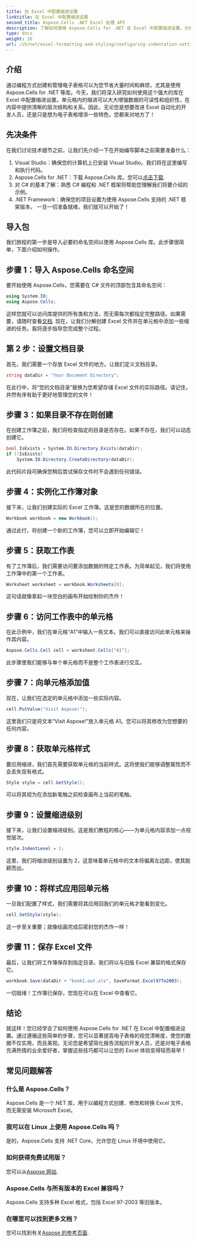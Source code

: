 ```yaml
---
title: 在 Excel 中配置缩进设置
linktitle: 在 Excel 中配置缩进设置
second_title: Aspose.Cells .NET Excel 处理 API
description: 了解如何使用 Aspose.Cells for .NET 在 Excel 中配置缩进设置。分步指南可帮助您轻松增强 Excel 文档。
type: docs
weight: 16
url: /zh/net/excel-formatting-and-styling/configuring-indentation-settings/
---
```

## 介绍
通过编程方式创建和管理电子表格可以为您节省大量时间和麻烦，尤其是使用 Aspose.Cells for .NET 等库。今天，我们将深入研究如何使用这个强大的库在 Excel 中配置缩进设置。单元格内的缩进可以大大增强数据的可读性和组织性，在内容中提供清晰的层次结构和关系。因此，无论您是想要改进 Excel 自动化的开发人员，还是只是想为电子表格增添一些特色，您都来对地方了！
## 先决条件
在我们讨论技术细节之前，让我们先介绍一下在开始编写脚本之前需要准备什么：
1. Visual Studio：确保您的计算机上已安装 Visual Studio。我们将在这里编写和执行代码。
2. Aspose.Cells for .NET：下载 Aspose.Cells 库。您可以[点击下载](https://releases.aspose.com/cells/net/).
3. 对 C# 的基本了解：熟悉 C# 编程和 .NET 框架将帮助您理解我们将要介绍的示例。
4. .NET Framework：确保您的项目设置为使用 Aspose.Cells 支持的 .NET 框架版本。
一旦一切准备就绪，我们就可以开始了！
## 导入包
我们旅程的第一步是导入必要的命名空间以使用 Aspose.Cells 库。此步骤很简单，下面介绍如何操作。
## 步骤 1：导入 Aspose.Cells 命名空间
要开始使用 Aspose.Cells，您需要在 C# 文件的顶部包含其命名空间：
```csharp
using System.IO;
using Aspose.Cells;
```
这样您就可以访问库提供的所有类和方法，而无需每次都指定完整路径。如果需要，请随时查看[文档](https://reference.aspose.com/cells/net/).
现在，让我们分解创建 Excel 文件并在单元格中添加一些缩进的任务。我将逐步指导您完成整个过程。
## 第 2 步：设置文档目录
首先，我们需要一个存放 Excel 文件的地方。让我们定义文档目录。
```csharp
string dataDir = "Your Document Directory";
```
在此行中，将“您的文档目录”替换为您希望存储 Excel 文件的实际路径。请记住，井然有序有助于更好地管理您的文件！
## 步骤 3：如果目录不存在则创建
在创建工作簿之前，我们将检查指定的目录是否存在。如果不存在，我们可以动态创建它。
```csharp
bool IsExists = System.IO.Directory.Exists(dataDir);
if (!IsExists)
    System.IO.Directory.CreateDirectory(dataDir);
```
此代码片段可确保您稍后尝试保存文件时不会遇到任何错误。
## 步骤 4：实例化工作簿对象
接下来，让我们创建实际的 Excel 工作簿。这是您的数据所在的位置。
```csharp
Workbook workbook = new Workbook();
```
通过此行，将创建一个新的工作簿，您可以立即开始编辑它！
## 步骤 5：获取工作表
有了工作簿后，我们需要访问要添加数据的特定工作表。为简单起见，我们将使用工作簿中的第一个工作表。
```csharp
Worksheet worksheet = workbook.Worksheets[0];
```
这句话就像拿起一块空白的画布开始绘制你的杰作！
## 步骤 6：访问工作表中的单元格
在此示例中，我们在单元格“A1”中输入一些文本。我们可以直接访问此单元格来操作其内容。
```csharp
Aspose.Cells.Cell cell = worksheet.Cells["A1"];
```
此步骤使我们能够与单个单元格而不是整个工作表进行交互。
## 步骤 7：向单元格添加值
现在，让我们在选定的单元格中添加一些实际内容。
```csharp
cell.PutValue("Visit Aspose!");
```
这里我们只是将文本“Visit Aspose!”放入单元格 A1。您可以将其修改为您想要的任何内容。
## 步骤 8：获取单元格样式
要应用缩进，我们首先需要获取单元格的当前样式。这将使我们能够调整属性而不会丢失现有格式。
```csharp
Style style = cell.GetStyle();
```
可以将其视为在添加新笔触之前检查画布上当前的笔触。
## 步骤 9：设置缩进级别
接下来，让我们设置缩进级别。这是我们教程的核心——为单元格内容添加一点视觉层次。
```csharp
style.IndentLevel = 2;
```
这里，我们将缩进级别设置为 2，这意味着单元格中的文本将偏离左边距，使其脱颖而出。
## 步骤 10：将样式应用回单元格
一旦我们配置了样式，我们需要将其应用回我们的单元格才能看到变化。
```csharp
cell.SetStyle(style);
```
这一步至关重要；就像绘画完成后密封您的杰作一样！
## 步骤 11：保存 Excel 文件
最后，让我们将工作簿保存到指定目录。我们将以与旧版 Excel 兼容的格式保存它。
```csharp
workbook.Save(dataDir + "book1.out.xls", SaveFormat.Excel97To2003);
```
一切就绪！工作簿已保存，您现在可以在 Excel 中查看它。
## 结论
就这样！您已经学会了如何使用 Aspose.Cells for .NET 在 Excel 中配置缩进设置。通过遵循这些简单的步骤，您可以显著提高电子表格的视觉清晰度，使您的数据不仅实用，而且美观。无论您是希望简化报告流程的开发人员，还是对电子表格充满热情的业余爱好者，掌握这些技巧都可以让您的 Excel 体验变得轻而易举！
## 常见问题解答
### 什么是 Aspose.Cells？
Aspose.Cells 是一个.NET 库，用于以编程方式创建、修改和转换 Excel 文件，而无需安装 Microsoft Excel。
### 我可以在 Linux 上使用 Aspose.Cells 吗？
是的，Aspose.Cells 支持 .NET Core，允许您在 Linux 环境中使用它。
### 如何获得免费试用版？
您可以从[Aspose 网站](https://releases.aspose.com/).
### Aspose.Cells 与所有版本的 Excel 兼容吗？
Aspose.Cells 支持多种 Excel 格式，包括 Excel 97-2003 等旧版本。
### 在哪里可以找到更多文档？
您可以找到有关[Aspose 的参考页面](https://reference.aspose.com/cells/net/).